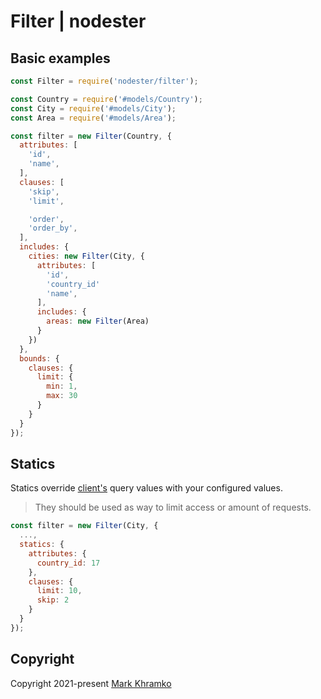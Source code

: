 # Filter | nodester

## Basic examples

```js
const Filter = require('nodester/filter');

const Country = require('#models/Country');
const City = require('#models/City');
const Area = require('#models/Area');

const filter = new Filter(Country, {
  attributes: [
    'id',
    'name',
  ],
  clauses: [    
    'skip',
    'limit',

    'order',
    'order_by',
  ],
  includes: {
    cities: new Filter(City, {
      attributes: [
        'id',
        'country_id'
        'name',
      ],
      includes: {
        areas: new Filter(Area)
      }
    })
  },
  bounds: {
    clauses: {
      limit: {
        min: 1,
        max: 30
      }
    }
  }
});
```

## Statics

Statics override [client's](CoreConcepts.md#client) query values with your configured values.

> They should be used as way to limit access or amount of requests.

```js
const filter = new Filter(City, {
  ...,
  statics: {
    attributes: {
      country_id: 17
    },
    clauses: {
      limit: 10,
      skip: 2
    }
  }
});
```

## Copyright
Copyright 2021-present [Mark Khramko](https://github.com/MarkKhramko)
